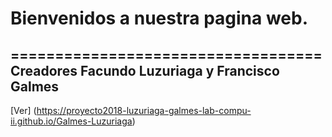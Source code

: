 # Bienvenidos a nuestra pagina web.
===================================
Creadores Facundo Luzuriaga y Francisco Galmes
----------------------------------------------

[Ver] (https://proyecto2018-luzuriaga-galmes-lab-compu-ii.github.io/Galmes-Luzuriaga)
